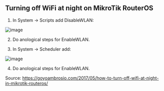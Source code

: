## Turning off WiFi at night on MikroTik RouterOS

1) In System -> Scripts add DisableWLAN:

![image](https://user-images.githubusercontent.com/1047259/134005654-9c38b1a5-6554-4e88-97a2-129a2bfca832.png)

2) Do anological steps for EnableWLAN.

3) In System -> Scheduler add:

![image](https://user-images.githubusercontent.com/1047259/134005817-16cb1ad3-d60a-4e8f-a459-0a8de081393d.png)

4) Do anological steps for EnableWLAN.

Source: https://goyoambrosio.com/2017/05/how-to-turn-off-wifi-at-night-in-mikrotik-routeros/
